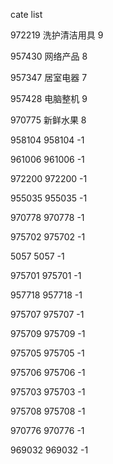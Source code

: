 cate list

972219 洗护清洁用具 9

957430 网络产品 8

957347 居室电器 7

957428 电脑整机 9

970775 新鲜水果 8

958104 958104 -1

961006 961006 -1

972200 972200 -1

955035 955035 -1

970778 970778 -1

975702 975702 -1

5057 5057 -1

975701 975701 -1

957718 957718 -1

975707 975707 -1

975709 975709 -1

975705 975705 -1

975706 975706 -1

975703 975703 -1

975708 975708 -1

970776 970776 -1

969032 969032 -1

